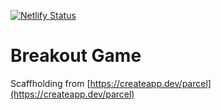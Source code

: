 [![Netlify Status](https://api.netlify.com/api/v1/badges/ed3cfbde-f8f8-4f4e-b8d4-6b85e7d7e02f/deploy-status)](https://app.netlify.com/sites/lucid-tesla-d8cada/deploys)

# Breakout Game

Scaffholding from [https://createapp.dev/parcel](https://createapp.dev/parcel)
